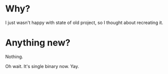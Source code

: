# Why?
I just wasn't happy with state of old project, so I thought about recreating it.

# Anything new?
Nothing.

Oh wait. It's single binary now. Yay.
